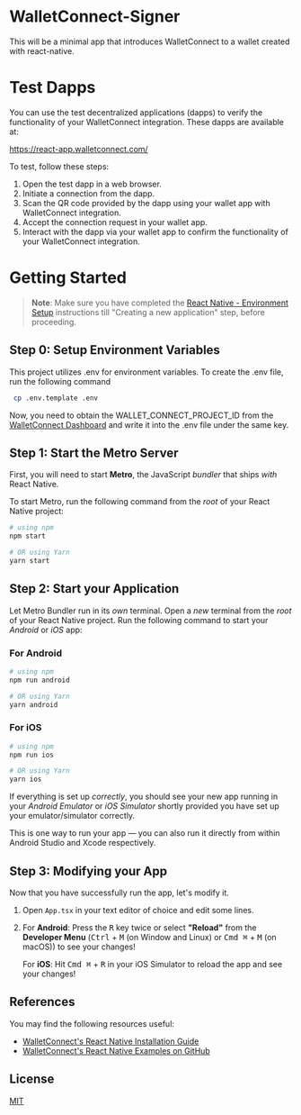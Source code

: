 # WalletConnect-Signer

This will be a minimal app that introduces WalletConnect to a wallet created with react-native.

# Test Dapps

You can use the test decentralized applications (dapps) to verify the functionality of your WalletConnect integration. These dapps are available at:

https://react-app.walletconnect.com/

To test, follow these steps:

1. Open the test dapp in a web browser.
2. Initiate a connection from the dapp.
3. Scan the QR code provided by the dapp using your wallet app with WalletConnect integration.
4. Accept the connection request in your wallet app.
5. Interact with the dapp via your wallet app to confirm the functionality of your WalletConnect integration.

# Getting Started

> **Note**: Make sure you have completed the [React Native - Environment Setup](https://reactnative.dev/docs/environment-setup) instructions till "Creating a new application" step, before proceeding.

## Step 0: Setup Environment Variables

This project utilizes .env for environment variables. To create the .env file, run the following command

```bash
 cp .env.template .env
```

Now, you need to obtain the WALLET_CONNECT_PROJECT_ID from the [WalletConnect Dashboard](https://walletconnect.com/) and write it into the .env file under the same key.

## Step 1: Start the Metro Server

First, you will need to start **Metro**, the JavaScript _bundler_ that ships _with_ React Native.

To start Metro, run the following command from the _root_ of your React Native project:

```bash
# using npm
npm start

# OR using Yarn
yarn start
```

## Step 2: Start your Application

Let Metro Bundler run in its _own_ terminal. Open a _new_ terminal from the _root_ of your React Native project. Run the following command to start your _Android_ or _iOS_ app:

### For Android

```bash
# using npm
npm run android

# OR using Yarn
yarn android
```

### For iOS

```bash
# using npm
npm run ios

# OR using Yarn
yarn ios
```

If everything is set up _correctly_, you should see your new app running in your _Android Emulator_ or _iOS Simulator_ shortly provided you have set up your emulator/simulator correctly.

This is one way to run your app — you can also run it directly from within Android Studio and Xcode respectively.

## Step 3: Modifying your App

Now that you have successfully run the app, let's modify it.

1. Open `App.tsx` in your text editor of choice and edit some lines.
2. For **Android**: Press the <kbd>R</kbd> key twice or select **"Reload"** from the **Developer Menu** (<kbd>Ctrl</kbd> + <kbd>M</kbd> (on Window and Linux) or <kbd>Cmd ⌘</kbd> + <kbd>M</kbd> (on macOS)) to see your changes!

   For **iOS**: Hit <kbd>Cmd ⌘</kbd> + <kbd>R</kbd> in your iOS Simulator to reload the app and see your changes!

## References

You may find the following resources useful:

- [WalletConnect's React Native Installation Guide](https://docs.walletconnect.com/2.0/reactnative/web3wallet/Installation)
- [WalletConnect's React Native Examples on GitHub](https://github.com/WalletConnect/react-native-examples)

## License

[MIT](./LICENSE)
